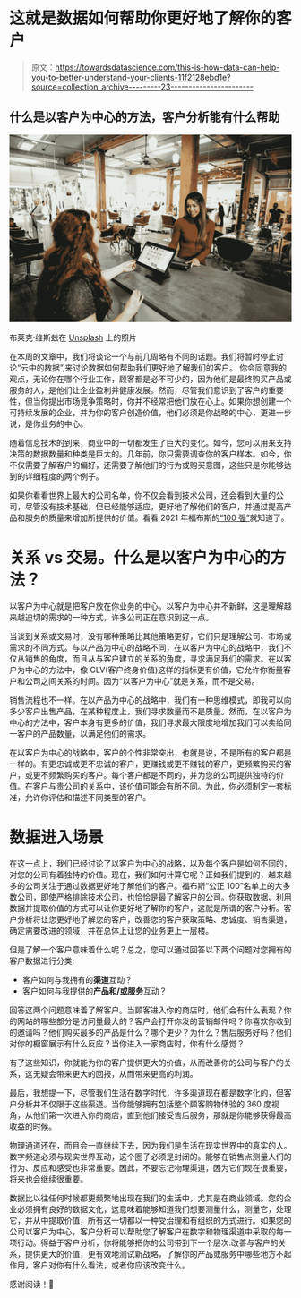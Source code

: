 # 这就是数据如何帮助你更好地了解你的客户

> 原文：<https://towardsdatascience.com/this-is-how-data-can-help-you-to-better-understand-your-clients-11f2128ebd1e?source=collection_archive---------23----------------------->

## 什么是以客户为中心的方法，客户分析能有什么帮助

![](img/312f399548c1375761927cbbfee619ea.png)

布莱克·维斯兹在 [Unsplash](https://unsplash.com/s/photos/customer?utm_source=unsplash&utm_medium=referral&utm_content=creditCopyText) 上的照片

在本周的文章中，我们将谈论一个与前几周略有不同的话题。我们将暂时停止讨论“云中的数据”,来讨论数据如何帮助我们更好地了解我们的客户。
你会同意我的观点，无论你在哪个行业工作，顾客都是必不可少的，因为他们是最终购买产品或服务的人，是他们让企业盈利并健康发展。然而，尽管我们意识到了客户的重要性，但当你提出市场竞争策略时，你并不经常把他们放在心上。如果你想创建一个可持续发展的企业，并为你的客户创造价值，他们必须是你战略的中心，更进一步说，是你业务的中心。

随着信息技术的到来，商业中的一切都发生了巨大的变化。如今，您可以用来支持决策的数据数量和种类是巨大的。几年前，你只需要调查你的客户样本。如今，你不仅需要了解客户的偏好，还需要了解他们的行为或购买意图，这些只是你能够达到的详细程度的两个例子。

如果你看看世界上最大的公司名单，你不仅会看到技术公司，还会看到大量的公司，尽管没有技术基础，但已经能够适应，更好地了解他们的客户，并通过提高产品和服务的质量来增加所提供的价值。看看 2021 年福布斯的[“100 强”](https://www.forbes.com/just-companies/#1717a6782bf0)就知道了。

# 关系 vs 交易。什么是以客户为中心的方法？

以客户为中心就是把客户放在你业务的中心。以客户为中心并不新鲜，这是理解越来越迫切的需求的一种方式，许多公司正在意识到这一点。

当谈到关系或交易时，没有哪种策略比其他策略更好，它们只是理解公司、市场或需求的不同方式。与以产品为中心的战略不同，在以客户为中心的战略中，我们不仅从销售的角度，而且从与客户建立的关系的角度，寻求满足我们的需求。在以客户为中心的方法中，像 CLV(客户终身价值)这样的指标更有价值，它允许你衡量客户和公司之间关系的时间。因为“以客户为中心”就是关系，而不是交易。

销售流程也不一样。在以产品为中心的战略中，我们有一种思维模式，即我可以向多少客户出售产品，在某种程度上，我们寻求数量而不是质量。然而，在以客户为中心的方法中，客户本身有更多的价值，我们寻求最大限度地增加我们可以卖给同一客户的产品数量，以满足他们的需求。

在以客户为中心的战略中，客户的个性非常突出，也就是说，不是所有的客户都是一样的。有更忠诚或更不忠诚的客户，更赚钱或更不赚钱的客户，更频繁购买的客户，或更不频繁购买的客户。每个客户都是不同的，并为您的公司提供独特的价值。在客户与贵公司的关系中，该价值可能会有所不同。为此，你必须制定一套标准，允许你评估和描述不同类型的客户。

# 数据进入场景

在这一点上，我们已经讨论了以客户为中心的战略，以及每个客户是如何不同的，对您的公司有着独特的价值。现在，我们如何计算它呢？正如我们提到的，越来越多的公司关注于通过数据更好地了解他们的客户。福布斯“公正 100”名单上的大多数公司，即使严格排除技术公司，也恰恰是最了解客户的公司。你获取数据、利用数据并提取价值的方式可以让你更好地了解你的客户，这就是所谓的客户分析。客户分析将让您更好地了解您的客户，改善您的客户获取策略、忠诚度、销售渠道，确定需要改进的领域，并在总体上让您的业务更上一层楼。

但是了解一个客户意味着什么呢？总之，您可以通过回答以下两个问题对您拥有的客户数据进行分类:

*   客户如何与我拥有的**渠道**互动？
*   客户如何与我提供的**产品和/或服务**互动？

回答这两个问题意味着了解客户。当顾客进入你的商店时，他们会有什么表现？你的网站的哪些部分是访问量最大的？客户会打开你发的营销邮件吗？你喜欢你收到的邀请吗？他们购买最多的产品是什么？哪个更少？为什么？售后服务好吗？他们对你的橱窗展示有什么反应？当你进入一家商店时，你有什么感觉？

有了这些知识，你就能为你的客户提供更大的价值，从而改善你的公司与客户的关系，这无疑会带来更大的回报，从而带来更高的利润。

最后，我想提一下，尽管我们生活在数字时代，许多渠道现在都是数字化的，但客户分析并不仅限于这些渠道。当你能够拥有包括整个顾客购物体验的 360 度视角，从他们第一次进入你的商店，直到他们接受售后服务，那就是你能够获得最高收益的时候。

物理通道还在，而且会一直继续下去，因为我们是生活在现实世界中的真实的人。数字频道必须与现实世界互动，这个圈子必须是封闭的。能够在销售点测量人们的行为、反应和感受也非常重要。因此，不要忘记物理渠道，因为它们现在很重要，将来也会继续很重要。

数据比以往任何时候都更频繁地出现在我们的生活中，尤其是在商业领域。您的企业必须拥有良好的数据文化，这意味着能够知道我们想要测量什么，测量它，处理它，并从中提取价值，所有这一切都以一种受治理和有组织的方式进行。如果您的公司以客户为中心，客户分析可以帮助您了解客户在数字和物理渠道中采取的每一项行动。得益于客户分析，你将能够把你的公司带到下一个层次:改善与客户的关系，提供更大的价值，更有效地测试新战略，了解你的产品或服务中哪些地方不起作用，客户对你有什么看法，或者你应该改变什么。

感谢阅读！🤗